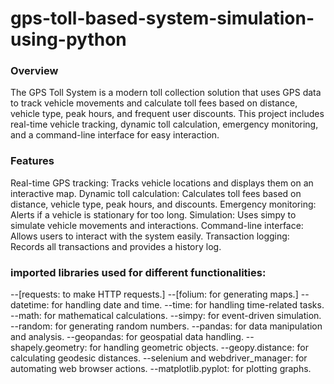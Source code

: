 # gps-toll-based-system-simulation-using-python
### Overview
The GPS Toll System is a modern toll collection solution that uses GPS data to track vehicle movements and calculate toll fees based on distance, vehicle type, peak hours, and frequent user discounts. This project includes real-time vehicle tracking, dynamic toll calculation, emergency monitoring, and a command-line interface for easy interaction.

### Features
Real-time GPS tracking: Tracks vehicle locations and displays them on an interactive map.
Dynamic toll calculation: Calculates toll fees based on distance, vehicle type, peak hours, and discounts.
Emergency monitoring: Alerts if a vehicle is stationary for too long.
Simulation: Uses simpy to simulate vehicle movements and interactions.
Command-line interface: Allows users to interact with the system easily.
Transaction logging: Records all transactions and provides a history log.
### imported libraries used for different functionalities:
--[requests: to make HTTP requests.]
--[folium: for generating maps.]
--datetime: for handling date and time.
--time: for handling time-related tasks.
--math: for mathematical calculations.
--simpy: for event-driven simulation.
--random: for generating random numbers.
--pandas: for data manipulation and analysis.
--geopandas: for geospatial data handling.
--shapely.geometry: for handling geometric objects.
--geopy.distance: for calculating geodesic distances.
--selenium and webdriver_manager: for automating web browser actions.
--matplotlib.pyplot: for plotting graphs.
